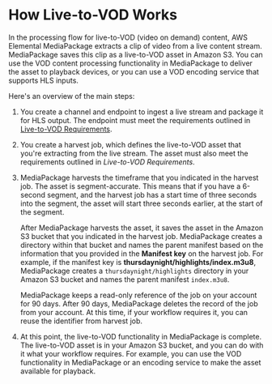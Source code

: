 # How Live\-to\-VOD Works<a name="ltov-how"></a>

In the processing flow for live\-to\-VOD \(video on demand\) content, AWS Elemental MediaPackage extracts a clip of video from a live content stream\. MediaPackage saves this clip as a live\-to\-VOD asset in Amazon S3\. You can use the VOD content processing functionality in MediaPackage to deliver the asset to playback devices, or you can use a VOD encoding service that supports HLS inputs\. 

Here's an overview of the main steps:

1. You create a channel and endpoint to ingest a live stream and package it for HLS output\. The endpoint must meet the requirements outlined in [Live\-to\-VOD Requirements](ltov-reqmts.md)\.

1. You create a harvest job, which defines the live\-to\-VOD asset that you're extracting from the live stream\. The asset must also meet the requirements outlined in *Live\-to\-VOD Requirements*\.

1. MediaPackage harvests the timeframe that you indicated in the harvest job\. The asset is segment\-accurate\. This means that if you have a 6\-second segment, and the harvest job has a start time of three seconds into the segment, the asset will start three seconds earlier, at the start of the segment\.

   After MediaPackage harvests the asset, it saves the asset in the Amazon S3 bucket that you indicated in the harvest job\. MediaPackage creates a directory within that bucket and names the parent manifest based on the information that you provided in the **Manifest key** on the harvest job\. For example, if the manifest key is **thursdaynight/highlights/index\.m3u8**, MediaPackage creates a `thursdaynight/highlights` directory in your Amazon S3 bucket and names the parent manifest `index.m3u8`\.

   MediaPackage keeps a read\-only reference of the job on your account for 90 days\. After 90 days, MediaPackage deletes the record of the job from your account\. At this time, if your workflow requires it, you can reuse the identifier from harvest job\.

1. At this point, the live\-to\-VOD functionality in MediaPackage is complete\. The live\-to\-VOD asset is in your Amazon S3 bucket, and you can do with it what your workflow requires\. For example, you can use the VOD functionality in MediaPackage or an encoding service to make the asset available for playback\.